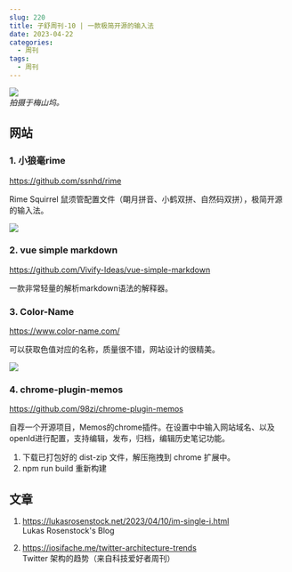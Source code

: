 ```yaml
---
slug: 220
title: 子舒周刊-10 | 一款极简开源的输入法
date: 2023-04-22
categories:
  - 周刊
tags:
  - 周刊
---
```


![](https://cdn.statically.io/gh/98zi/imgurl/main/images/20230410/66c9476abc9c50b9016a9d466234bde.3kpc7008yk80.webp)  
*拍摄于梅山坞。*

## 网站
### 1. 小狼毫rime
https://github.com/ssnhd/rime

Rime Squirrel 鼠须管配置文件（朙月拼音、小鹤双拼、自然码双拼），极简开源的输入法。

![](https://cdn.statically.io/gh/98zi/imgurl/main/images/20230413/image.n89rns68nwg.png)

### 2. vue simple markdown
https://github.com/Vivify-Ideas/vue-simple-markdown

一款非常轻量的解析markdown语法的解释器。

### 3. Color-Name
https://www.color-name.com/

可以获取色值对应的名称，质量很不错，网站设计的很精美。

![](https://cdn.statically.io/gh/98zi/imgurl/main/images/20230413/image.587teu5u78w0.png)

### 4. chrome-plugin-memos
https://github.com/98zi/chrome-plugin-memos

自荐一个开源项目，Memos的chrome插件。在设置中中输入网站域名、以及 openId进行配置，支持编辑，发布，归档，编辑历史笔记功能。

1. 下载已打包好的 dist-zip 文件，解压拖拽到 chrome 扩展中。
2. npm run build 重新构建

## 文章
1. https://lukasrosenstock.net/2023/04/10/im-single-i.html  
Lukas Rosenstock's Blog

2. https://iosifache.me/twitter-architecture-trends  
Twitter 架构的趋势（来自科技爱好者周刊）
